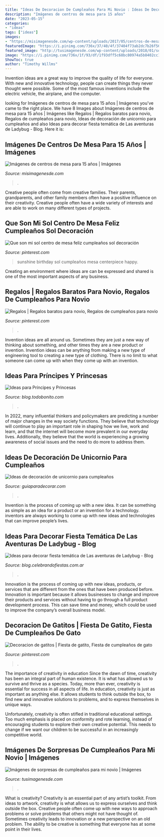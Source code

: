 ```yaml
---
title: "Ideas De Decoracion De Cumpleaños Para Mi Novio : Ideas De Decoración De Unicornio Para Cumpleaños"
description: "Imágenes de centros de mesa para 15 años"
date: "2023-05-15"
categories:
- "ideas"
tags: ["ideas"]
images:
- "https://misimagenesde.com/wp-content/uploads/2017/05/centros-de-mesa-para-15-anos-4.jpg"
featuredImage: "https://i.pinimg.com/736x/37/40/4f/37404f73ab2dc7b26f56813e22fbbc55.jpg"
featured_image: "http://tusimagenesde.com/wp-content/uploads/2018/01/sorpresas-de-cumpleanos-para-mi-novio-2.jpg"
image: "https://i.pinimg.com/736x/1f/93/df/1f93dff5c68bc80974a5b8402cc19321.jpg"
ShowToc: true
author: "Timothy Willms"
---
```



Invention ideas are a great way to improve the quality of life for everyone. With new and innovative technology, people can create things they never thought were possible. Some of the most famous inventions include the electric vehicle, the airplane, and the computer.

	

		
looking for Imágenes de centros de mesa para 15 años | Imágenes you've came to the right place. We have 8 Images about Imágenes de centros de mesa para 15 años | Imágenes like Regalos | Regalos baratos para novio, Regalos de cumpleaños para novio, Ideas de decoración de unicornio para cumpleaños and also Ideas para decorar fiesta temática de Las aventuras de Ladybug - Blog. Here it is:
		
    
## Imágenes De Centros De Mesa Para 15 Años | Imágenes

<img loading=lazy src="https://misimagenesde.com/wp-content/uploads/2017/05/centros-de-mesa-para-15-anos-4.jpg" onerror="this.onerror=null;this.src='https://tse4.mm.bing.net/th?id=OIP.sFzlyglLuWiC3eADleBoIwHaJP&amp;pid=15.1';" alt="Imágenes de centros de mesa para 15 años | Imágenes">

_Source: misimagenesde.com_

>. 

	

Creative people often come from creative families. Their parents, grandparents, and other family members often have a positive influence on their creativity. Creative people often have a wide variety of interests and are able to work on many different types of projects.

    
## Que Son Mi Sol Centro De Mesa Feliz Cumpleaños Sol Decoración

<img loading=lazy src="https://i.pinimg.com/736x/85/0c/4e/850c4ed050758bd0f0ae1f3927c01796.jpg" onerror="this.onerror=null;this.src='https://tse1.mm.bing.net/th?id=OIP.RJ4hfO4yXoOOJaSxUz6_DwHaJ4&amp;pid=15.1';" alt="Que son mi sol centro de mesa feliz cumpleaños sol decoración">

_Source: pinterest.com_

>sunshine birthday sol cumpleaños mesa centerpiece happy. 

	

Creating an environment where ideas are can be expressed and shared is one of the most important aspects of any business.

    
## Regalos | Regalos Baratos Para Novio, Regalos De Cumpleaños Para Novio

<img loading=lazy src="https://i.pinimg.com/736x/37/40/4f/37404f73ab2dc7b26f56813e22fbbc55.jpg" onerror="this.onerror=null;this.src='https://tse1.mm.bing.net/th?id=OIP.f3OmnQ4vakykJlQwnRfsWAHaNL&amp;pid=15.1';" alt="Regalos | Regalos baratos para novio, Regalos de cumpleaños para novio">

_Source: pinterest.com_

>. 

	

Invention ideas are all around us. Sometimes they are just a new way of thinking about something, and other times they are a new product or invention. Invention ideas can be anything from making a new type of engineering tool to creating a new type of clothing. There is no limit to what someone can come up with when they come up with an invention.

    
## Ideas Para Príncipes Y Princesas

<img loading=lazy src="https://blog.todobonito.com/wp-content/uploads/2015/03/Maniqui-de-princesa.jpg" onerror="this.onerror=null;this.src='https://tse3.mm.bing.net/th?id=OIP.JR9Rmn2fkz05Py_mLKfBTAHaLL&amp;pid=15.1';" alt="Ideas para Príncipes y Princesas">

_Source: blog.todobonito.com_

>. 

	

In 2022, many influential thinkers and policymakers are predicting a number of major changes in the way society functions. They believe that technology will continue to play an important role in shaping how we live, work and learn, and that the internet will become more prevalent in our everyday lives. Additionally, they believe that the world is experiencing a growing awareness of social issues and the need to do more to address them.

    
## Ideas De Decoración De Unicornio Para Cumpleaños

<img loading=lazy src="https://www.guiaparadecorar.com/wp-content/uploads/2018/11/Ideas-de-decoracion-de-unicornio2.jpg" onerror="this.onerror=null;this.src='https://tse1.mm.bing.net/th?id=OIP.AO8FoqGs1EYo6iui_1n3rgHaJ3&amp;pid=15.1';" alt="Ideas de decoración de unicornio para cumpleaños">

_Source: guiaparadecorar.com_

>. 

	

Invention is the process of coming up with a new idea. It can be something as simple as an idea for a product or an invention for a technology. inventors are always working to come up with new ideas and technologies that can improve people’s lives.

    
## Ideas Para Decorar Fiesta Temática De Las Aventuras De Ladybug - Blog

<img loading=lazy src="https://blog.celebrandofiestas.com.ar/wp-content/uploads/2019/11/decoracion_torta_ladybug_cotillon_souvenirs_cake-575x1024.jpg" onerror="this.onerror=null;this.src='https://tse3.mm.bing.net/th?id=OIP.BjBDCK16lVWDmeQhT-YddwHaNM&amp;pid=15.1';" alt="Ideas para decorar fiesta temática de Las aventuras de Ladybug - Blog">

_Source: blog.celebrandofiestas.com.ar_

>. 

	

Innovation is the process of coming up with new ideas, products, or services that are different from the ones that have been produced before. Innovation is important because it allows businesses to change and improve their products and services without having to go through a full product development process. This can save time and money, which could be used to improve the company’s overall business model.

    
## Decoracion De Gatitos | Fiesta De Gatito, Fiesta De Cumpleaños De Gato

<img loading=lazy src="https://i.pinimg.com/736x/1f/93/df/1f93dff5c68bc80974a5b8402cc19321.jpg" onerror="this.onerror=null;this.src='https://tse3.mm.bing.net/th?id=OIP.klfEUStDCgSbOBcv72nz5wHaNK&amp;pid=15.1';" alt="Decoracion de gatitos | Fiesta de gatito, Fiesta de cumpleaños de gato">

_Source: pinterest.com_

>. 

	

The importance of creativity in education
Since the dawn of time, creativity has been an integral part of human existence. It is what has allowed us to survive and thrive as a species. Today, more than ever, creativity is essential for success in all aspects of life.
In education, creativity is just as important as anything else. It allows students to think outside the box, to find new and innovative solutions to problems, and to express themselves in unique ways.

Unfortunately, creativity is often stifled in traditional educational settings. Too much emphasis is placed on conformity and rote learning, instead of encouraging students to explore their own creative potential. This needs to change if we want our children to be successful in an increasingly competitive world.

    
## Imágenes De Sorpresas De Cumpleaños Para Mi Novio | Imágenes

<img loading=lazy src="http://tusimagenesde.com/wp-content/uploads/2018/01/sorpresas-de-cumpleanos-para-mi-novio-2.jpg" onerror="this.onerror=null;this.src='https://tse1.mm.bing.net/th?id=OIP.pAaA67IaR7VBYbxBil4WKQHaJ-&amp;pid=15.1';" alt="Imágenes de sorpresas de cumpleaños para mi novio | Imágenes">

_Source: tusimagenesde.com_

>. 

	

What is creativity?
Creativity is an essential part of any artist’s toolkit. From ideas to artwork, creativity is what allows us to express ourselves and think outside the box. Creative people often come up with new ways to approach problems or solve problems that others might not have thought of. Sometimes creativity leads to innovation or a new perspective on an old problem. The ability to be creative is something that everyone has at some point in their lives.

